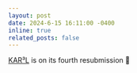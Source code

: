 ```yaml
---
layout: post
date: 2024-6-15 16:11:00 -0400
inline: true
related_posts: false
---
```


[KAR³L](https://arxiv.org/abs/2402.12291) is on its fourth resubmission 🫡
